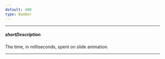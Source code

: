```yaml
---
default: 400
type: Number
---
```

---
##### shortDescription
The time, in milliseconds, spent on slide animation.

---

